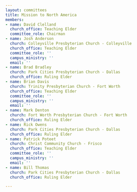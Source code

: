 ```yaml
---
layout: committees
title: Mission to North America
members:
- name: David Clelland
  church_office: Teaching Elder
  committee_role: Chairman
- name: Josh Anderson
  church: Colleyville Presbyterian Church - Colleyville
  church_office: Teaching Elder
  committee_role: ''
  campus_ministry: ''
  email: ''
- name: Brad Bradley
  church: Park Cities Presbyterian Church - Dallas
  church_office: Ruling Elder
- name: Brian Davis
  church: Trinity Presbyterian Church - Fort Worth
  church_office: Teaching Elder
  committee_role: ''
  campus_ministry: ''
  email: ''
- name: Mark Denton
  church: Fort Worth Presbyterian Church - Fort Worth
  church_office: Ruling Elder
- name: Rick Owens
  church: Park Cities Presbyterian Church - Dallas
  church_office: Ruling Elder
- name: Patrick Poteet
  church: Christ Community Church - Frisco
  church_office: Teaching Elder
  committee_role: ''
  campus_ministry: ''
  email: ''
- name: Bill Thomas
  church: Park Cities Presbyterian Church - Dallas
  church_office: Ruling Elder

---
```

